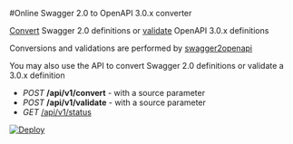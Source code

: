 #Online Swagger 2.0 to OpenAPI 3.0.x converter

[Convert](https://openapi-converter.herokuapp.com) Swagger 2.0 definitions or [validate](https://openapi-converter.herokuapp.com) OpenAPI 3.0.x definitions

Conversions and validations are performed by [swagger2openapi](https://github.com/mermade/swagger2openapi)

You may also use the API to convert Swagger 2.0 definitions or validate a 3.0.x definition
<p>
<ul>
   <li><i>POST</i> <b>/api/v1/convert</b> - with a source parameter</li>
   <li><i>POST</i> <b>/api/v1/validate</b> - with a source parameter</li>
   <li><i>GET</i> <a href="https://openapi-converter.herokuapp.com/api/v1/status">/api/v1/status</a></li>
</ul>

[![Deploy](https://www.herokucdn.com/deploy/button.svg)](https://heroku.com/deploy)
